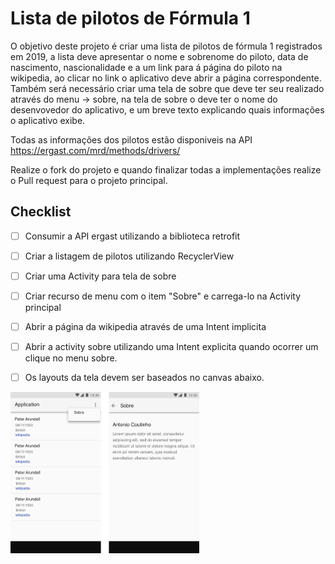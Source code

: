 # Lista de pilotos de Fórmula 1 

O objetivo deste projeto é criar uma lista de pilotos de fórmula 1 registrados em 2019,  a lista deve apresentar o nome e sobrenome do piloto, data de nascimento, nascionalidade e a um link para á página do piloto na wikipedia, ao clicar no link o aplicativo deve abrir a página correspondente. Também será necessário criar uma tela de sobre que deve ter seu realizado através do menu -> sobre, na tela de sobre o 
deve ter o nome do desenvovedor do aplicativo, e um breve texto explicando quais informações o aplicativo exibe. 

Todas as informações dos pilotos estão disponiveis na API https://ergast.com/mrd/methods/drivers/ 

Realize o fork do projeto e quando finalizar todas a implementações realize o Pull request para o projeto principal. 

## Checklist 

* [ ] Consumir a API ergast utilizando a biblioteca retrofit
* [ ] Criar a listagem de pilotos utilizando RecyclerView
* [ ] Criar uma Activity para tela de sobre
* [ ] Criar recurso de menu com o item "Sobre" e carrega-lo na Activity principal
* [ ] Abrir a página da wikipedia através de uma Intent implicita 
* [ ] Abrir a activity sobre utilizando uma Intent explicita quando ocorrer um clique no menu sobre.
* [ ] Os layouts da tela devem ser baseados no canvas abaixo. 


<img width="60%" height="60%" src="https://github.com/brunoluizcs/android-drivers-f1/blob/master/canvas/canvas-formula1.png">

